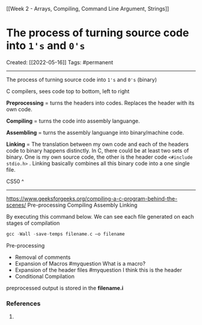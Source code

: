 [[Week 2 - Arrays, Compiling, Command Line Argument, Strings]]

# The process of turning source code into `1's` and `0's` 
Created:  [[2022-05-16]]
Tags: #permanent 

---
The process of turning source code into `1's` and `0's` (binary)

C compilers, sees code top to bottom, left to right

**Preprocessing** = turns the headers into codes. Replaces the header with its own code.

**Compiling** = turns the code into assembly languange. 

**Assembling** = turns the assembly languange into binary/machine code. 

**Linking** = The translation between my own code and each of the headers code to binary happens distinctly.  In C, there could be at least two sets of binary. One is my own source code, the other is the header code ``<#include stdio.h>`` . Linking basically combines all this binary code into a one single file. 

CS50 ^

---
https://www.geeksforgeeks.org/compiling-a-c-program-behind-the-scenes/
Pre-processing
Compiling
Assembly
Linking

By executing this command below. 
We can see each file generated on each stages of compilation
```C
gcc -Wall -save-temps filename.c –o filename
```


Pre-processing
- Removal of comments
- Expansion of Macros  #myquestion What is a macro?
- Expansion of the header files  #myquestion I think this is the header
- Conditional Compilation

preprocessed output is stored in the **filename.i**










### References
1. 